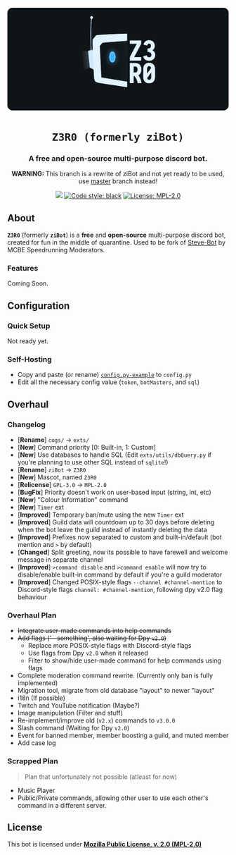 <p align="center">
    <!-- Change the img source to Z3R0 logo/mascot when its done --->
    <a href="https://github.com/ZiRO-Bot/ziBot"><img src="/assets/img/banner.png" alt="Z3R0" width="720"/></a>
</p>

<h1 align="center"><code>Z3R0 (formerly ziBot)</code></h1>

<h3 align="center"> A <b>free</b> and <b>open-source</b> multi-purpose discord bot. </h3>

<p align="center">
    <b>WARNING:</b> This branch is a rewrite of ziBot and not yet ready to be used, use <a href="https://github.com/ZiRO-Bot/ziBot/tree/master">master</a> branch instead!
</p>

<p id="badges" align="center">
    <a href="https://top.gg/bot/740122842988937286"><img src="https://top.gg/api/widget/status/740122842988937286.svg"></a>
    <a href="https://github.com/psf/black"><img alt="Code style: black" src="https://img.shields.io/badge/code%20style-black-000000.svg"></a>
    <a href="/LICENSE"><img alt="License: MPL-2.0" src="https://img.shields.io/badge/license-MPL--2.0-blue.svg"></a>
</p>

## About

**`Z3R0`** (formerly **`ziBot`**) is a **free** and **open-source** multi-purpose discord bot, created for fun in the middle of quarantine. Used to be fork of [Steve-Bot](https://github.com/MCBE-Speedrunning/Steve-Bot) by MCBE Speedrunning Moderators.

### Features

Coming Soon.

## Configuration

### Quick Setup

Not ready yet.

### Self-Hosting

- Copy and paste (or rename) [`config.py-example`](./config.py-example) to `config.py`
- Edit all the necessary config value (`token`, `botMasters`, and `sql`)

## Overhaul

### Changelog

- [**Rename**] `cogs/` -> `exts/`
- [**New**] Command priority [0: Built-in, 1: Custom]
- [**New**] Use databases to handle SQL (Edit `exts/utils/dbQuery.py` if you're planning to use other SQL instead of  `sqlite`!)
- [**Rename**] `ziBot` -> `Z3R0`
- [**New**] Mascot, named `Z3R0`
- [**Relicense**] `GPL-3.0` -> `MPL-2.0`
- [**BugFix**] Priority doesn't work on user-based input (string, int, etc)
- [**New**] "Colour Information" command
- [**New**] `Timer` ext
- [**Improved**] Temporary ban/mute using the new `Timer` ext
- [**Improved**] Guild data will countdown up to 30 days before deleting when the bot leave the guild instead of instantly deleting the data
- [**Improved**] Prefixes now separated to custom and built-in/default (bot mention and `>` by default)
- [**Changed**] Split greeting, now its possible to have farewell and welcome message in separate channel
- [**Improved**] `>command disable` and `>command enable` will now try to disable/enable built-in command by default if you're a guild moderator
- [**Improved**] Changed POSIX-style flags `--channel #channel-mention` to Discord-style flags `channel: #channel-mention`, following dpy v2.0 flag behaviour

### Overhaul Plan

- ~~Integrate user-made commands into help commands~~
- ~~Add flags ('--something', also waiting for Dpy `v2.0`)~~
   - Replace more POSIX-style flags with Discord-style flags
   - Use flags from Dpy `v2.0` when it released
   - Filter to show/hide user-made command for help commands using flags
- Complete moderation command rewrite. (Currently only ban is fully implemented)
- Migration tool, migrate from old database "layout" to newer "layout"
- i18n (If possible)
- Twitch and YouTube notification (Maybe?)
- Image manipulation (Filter and stuff)
- Re-implement/improve old (`v2.x`) commands to `v3.0.0`
- Slash command (Waiting for Dpy `v2.0`)
- Event for banned member, member boosting a guild, and muted member
- Add case log

### Scrapped Plan

> Plan that unfortunately not possible (atleast for now)
- Music Player
- Public/Private commands, allowing other user to use each other's command in a different server.

## License

This bot is licensed under [**Mozilla Public License, v. 2.0 (MPL-2.0)**](/LICENSE)
